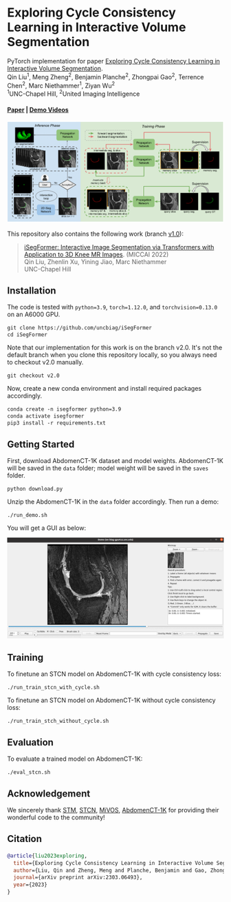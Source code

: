 # Exploring Cycle Consistency Learning in Interactive Volume Segmentation
PyTorch implementation for paper 
[Exploring Cycle Consistency Learning in Interactive Volume Segmentation](https://arxiv.org/abs/2303.06493). <br>
Qin Liu<sup>1</sup>,
Meng Zheng<sup>2</sup>,
Benjamin Planche<sup>2</sup>,
Zhongpai Gao<sup>2</sup>,
Terrence Chen<sup>2</sup>,
Marc Niethammer<sup>1</sup>, 
Ziyan Wu<sup>2</sup> <br>
<sup>1</sup>UNC-Chapel Hill, <sup>2</sup>United Imaging Intelligence</sup> <br>
#### [Paper](https://arxiv.org/abs/2303.06493) | [Demo Videos](https://drive.google.com/drive/folders/1bPLn7ZsZB3xRKNhxOB0ewWX3rlxp2pK_?usp=sharing)

<p align="center">
  <img src="./assets/framework.png" alt="drawing", width="780"/>
</p>

This repository also contains the following work (branch [v1.0](https://github.com/uncbiag/iSegFormer/tree/v2.0)): 
> [iSegFormer: Interactive Image Segmentation via Transformers with Application to 3D Knee MR Images](https://arxiv.org/abs/2112.11325). (MICCAI 2022) <br>
> Qin Liu,
> Zhenlin Xu,
> Yining Jiao,
> Marc Niethammer <br>
> UNC-Chapel Hill <br>

## Installation
The code is tested with ``python=3.9``, ``torch=1.12.0``, and ``torchvision=0.13.0`` on an A6000 GPU.
```
git clone https://github.com/uncbiag/iSegFormer
cd iSegFormer
```
Note that our implementation for this work is on the branch v2.0. It's not the default branch when you clone this repository locally, so you always need to checkout v2.0 manually.
```
git checkout v2.0
```
Now, create a new conda environment and install required packages accordingly.
```
conda create -n isegformer python=3.9
conda activate isegformer
pip3 install -r requirements.txt
```

## Getting Started
First, download AbdomenCT-1K dataset and model weights. AbdomenCT-1K will be saved in the ``data`` folder; model weight will be saved in the ``saves`` folder.
```
python download.py
```
Unzip the AbdomenCT-1K in the ``data`` folder accordingly. Then run a demo:
```
./run_demo.sh
```
You will get a GUI as below: 
<p align="center">
  <img src="./assets/ivos_gui.png" alt="drawing", width="700"/>
</p>

## Training
To finetune an STCN model on AbdomenCT-1K with cycle consistency loss:
```
./run_train_stcn_with_cycle.sh
```
To finetune an STCN model on AbdomenCT-1K without cycle consistency loss:
```
./run_train_stch_without_cycle.sh
```

## Evaluation
To evaluate a trained model on AbdomenCT-1K:
```
./eval_stcn.sh
```

## Acknowledgement

We sincerely thank [STM](https://github.com/seoungwugoh/STM), [STCN](https://github.com/hkchengrex/STCN), [MiVOS](https://github.com/hkchengrex/MiVOS), [AbdomenCT-1K](https://github.com/JunMa11/AbdomenCT-1K) for providing their wonderful code to the community!


## Citation
```bibtex
@article{liu2023exploring,
  title={Exploring Cycle Consistency Learning in Interactive Volume Segmentation},
  author={Liu, Qin and Zheng, Meng and Planche, Benjamin and Gao, Zhongpai and Chen, Terrence and Niethammer, Marc and Wu, Ziyan},
  journal={arXiv preprint arXiv:2303.06493},
  year={2023}
}
```
